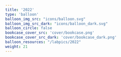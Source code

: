 ```yaml
---
title: '2022'
type: 'balloon'
balloon_img_src: "icons/balloon.svg"
balloon_img_src_dark: "icons/balloon_dark.svg"
balloon_circle: false
bookcase_cover_src: 'cover/bookcase.png'
bookcase_cover_src_dark: 'cover/bookcase_dark.png'
balloon_resources: "/labpics/2022"
weight: 21
---
```

